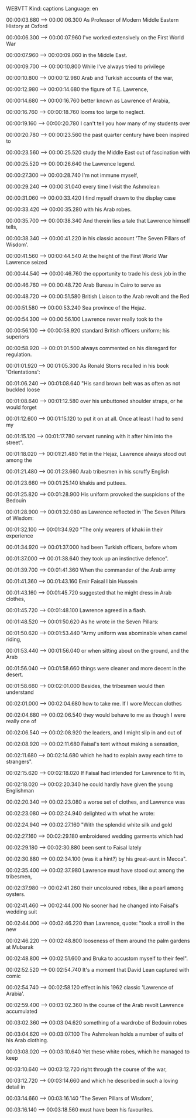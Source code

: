 WEBVTT
Kind: captions
Language: en

00:00:03.680 --> 00:00:06.300
As Professor of Modern Middle Eastern History at Oxford

00:00:06.300 --> 00:00:07.960
I've worked extensively on the First World War

00:00:07.960 --> 00:00:09.060
in the Middle East.

00:00:09.700 --> 00:00:10.800
While I've always tried to privilege

00:00:10.800 --> 00:00:12.980
Arab and Turkish accounts of the war,

00:00:12.980 --> 00:00:14.680
the figure of T.E. Lawrence,

00:00:14.680 --> 00:00:16.760
better known as Lawrence of Arabia,

00:00:16.760 --> 00:00:18.760
looms too large to neglect.

00:00:19.160 --> 00:00:20.780
I can't tell you how many of my students over

00:00:20.780 --> 00:00:23.560
the past quarter century have been inspired to

00:00:23.560 --> 00:00:25.520
study the Middle East out of fascination with

00:00:25.520 --> 00:00:26.640
the Lawrence legend.

00:00:27.300 --> 00:00:28.740
I'm not immune myself,

00:00:29.240 --> 00:00:31.040
every time I visit the Ashmolean

00:00:31.060 --> 00:00:33.420
I find myself drawn to the display case

00:00:33.420 --> 00:00:35.280
with his Arab robes.

00:00:35.700 --> 00:00:38.340
And therein lies a tale that Lawrence himself tells,

00:00:38.340 --> 00:00:41.220
in his classic account 'The Seven Pillars of Wisdom'.

00:00:41.560 --> 00:00:44.540
At the height of the First World War Lawrence seized

00:00:44.540 --> 00:00:46.760
the opportunity to trade his desk job in the

00:00:46.760 --> 00:00:48.720
Arab Bureau in Cairo to serve as

00:00:48.720 --> 00:00:51.580
British Liaison to the Arab revolt and the Red

00:00:51.580 --> 00:00:53.240
Sea province of the Hejaz.

00:00:54.300 --> 00:00:56.100
Lawrence never really took to the

00:00:56.100 --> 00:00:58.920
standard British officers uniform; his superiors

00:00:58.920 --> 00:01:01.500
always commented on his disregard for regulation.

00:01:01.920 --> 00:01:05.300
As Ronald Storrs recalled in his book 'Orientations':

00:01:06.240 --> 00:01:08.640
"His sand brown belt was as often as not buckled loose

00:01:08.640 --> 00:01:12.580
over his unbuttoned shoulder straps, or he would forget

00:01:12.600 --> 00:01:15.120
to put it on at all. Once at least I had to send my

00:01:15.120 --> 00:01:17.780
servant running with it after him into the street".

00:01:18.020 --> 00:01:21.480
Yet in the Hejaz, Lawrence always stood out among the

00:01:21.480 --> 00:01:23.660
Arab tribesmen in his scruffy English

00:01:23.660 --> 00:01:25.140
khakis and puttees.

00:01:25.820 --> 00:01:28.900
His uniform provoked the suspicions of the Bedouin

00:01:28.900 --> 00:01:32.080
as Lawrence reflected in 'The Seven Pillars of Wisdom:

00:01:32.100 --> 00:01:34.920
"The only wearers of khaki in their experience

00:01:34.920 --> 00:01:37.000
had been Turkish officers, before whom

00:01:37.000 --> 00:01:38.640
they took up an instinctive defence".

00:01:39.700 --> 00:01:41.360
When the commander of the Arab army

00:01:41.360 --> 00:01:43.160
Emir Faisal I bin Hussein

00:01:43.160 --> 00:01:45.720
suggested that he might dress in Arab clothes,

00:01:45.720 --> 00:01:48.100
Lawrence agreed in a flash.

00:01:48.520 --> 00:01:50.620
As he wrote in the Seven Pillars:

00:01:50.620 --> 00:01:53.440
"Army uniform was abominable when camel riding,

00:01:53.440 --> 00:01:56.040
or when sitting about on the ground, and the Arab

00:01:56.040 --> 00:01:58.660
things were cleaner and more decent in the desert.

00:01:58.660 --> 00:02:01.000
Besides, the tribesmen would then understand

00:02:01.000 --> 00:02:04.680
how to take me. If I wore Meccan clothes

00:02:04.680 --> 00:02:06.540
they would behave to me as though I were really one of

00:02:06.540 --> 00:02:08.920
the leaders, and I might slip in and out of

00:02:08.920 --> 00:02:11.680
Faisal's tent without making a sensation,

00:02:11.680 --> 00:02:14.680
which he had to explain away each time to strangers".

00:02:15.620 --> 00:02:18.020
If Faisal had intended for Lawrence to fit in,

00:02:18.020 --> 00:02:20.340
he could hardly have given the young Englishman

00:02:20.340 --> 00:02:23.080
a worse set of clothes, and Lawrence was

00:02:23.080 --> 00:02:24.940
delighted with what he wrote:

00:02:24.940 --> 00:02:27.160
"With the splendid white silk and gold

00:02:27.160 --> 00:02:29.180
embroidered wedding garments which had

00:02:29.180 --> 00:02:30.880
been sent to Faisal lately

00:02:30.880 --> 00:02:34.100
(was it a hint?) by his great-aunt in Mecca".

00:02:35.400 --> 00:02:37.980
Lawrence must have stood out among the tribesmen,

00:02:37.980 --> 00:02:41.260
their uncoloured robes, like a pearl among oysters.

00:02:41.460 --> 00:02:44.000
No sooner had he changed into Faisal's wedding suit

00:02:44.000 --> 00:02:46.220
than Lawrence, quote: "took a stroll in the new

00:02:46.220 --> 00:02:48.800
looseness of them around the palm gardens at Mubarak

00:02:48.800 --> 00:02:51.600
and Bruka to accustom myself to their feel".

00:02:52.520 --> 00:02:54.740
It's a moment that David Lean captured with comic

00:02:54.740 --> 00:02:58.120
effect in his 1962 classic 'Lawrence of Arabia'.

00:02:59.400 --> 00:03:02.360
In the course of the Arab revolt Lawrence accumulated

00:03:02.360 --> 00:03:04.620
something of a wardrobe of Bedouin robes

00:03:04.620 --> 00:03:07.100
The Ashmolean holds a number of suits of his Arab clothing.

00:03:08.020 --> 00:03:10.640
Yet these white robes, which he managed to keep

00:03:10.640 --> 00:03:12.720
right through the course of the war,

00:03:12.720 --> 00:03:14.660
and which he described in such a loving detail in

00:03:14.660 --> 00:03:16.140
'The Seven Pillars of Wisdom',

00:03:16.140 --> 00:03:18.560
must have been his favourites.
